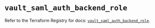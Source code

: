 # `vault_saml_auth_backend_role`

Refer to the Terraform Registry for docs: [`vault_saml_auth_backend_role`](https://registry.terraform.io/providers/hashicorp/vault/4.4.0/docs/resources/saml_auth_backend_role).
